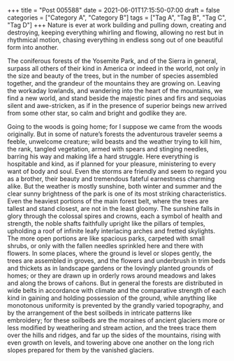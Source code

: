+++
title = "Post 005588"
date = 2021-06-01T17:15:50-07:00
draft = false
categories = ["Category A", "Category B"]
tags = ["Tag A", "Tag B", "Tag C", "Tag D"]
+++
Nature is ever at work building and pulling down, creating and destroying, keeping everything whirling and flowing, allowing no rest but in rhythmical motion, chasing everything in endless song out of one beautiful form into another.

The coniferous forests of the Yosemite Park, and of the Sierra in general, surpass all others of their kind in America or indeed in the world, not only in the size and beauty of the trees, but in the number of species assembled together, and the grandeur of the mountains they are growing on. Leaving the workaday lowlands, and wandering into the heart of the mountains, we find a new world, and stand beside the majestic pines and firs and sequoias silent and awe-stricken, as if in the presence of superior beings new arrived from some other star, so calm and bright and godlike they are.

Going to the woods is going home; for I suppose we came from the woods originally. But in some of nature’s forests the adventurous traveler seems a feeble, unwelcome creature; wild beasts and the weather trying to kill him, the rank, tangled vegetation, armed with spears and stinging needles, barring his way and making life a hard struggle. Here everything is hospitable and kind, as if planned for your pleasure, ministering to every want of body and soul. Even the storms are friendly and seem to regard you as a brother, their beauty and tremendous fateful earnestness charming alike. But the weather is mostly sunshine, both winter and summer and the clear sunny brightness of the park is one of its most striking characteristics. Even the heaviest portions of the main forest belt, where the trees are tallest and stand closest, are not in the least gloomy. The sunshine falls in glory through the colossal spires and crowns, each a symbol of health and strength, the noble shafts faithfully upright like the pillars of temples, upholding a roof of infinite leafy interlacing arches and fretted skylights. The more open portions are like spacious parks, carpeted with small shrubs, or only with the fallen needles sprinkled here and there with flowers. In some places, where the ground is level or slopes gently, the trees are assembled in groves, and the flowers and underbrush in trim beds and thickets as in landscape gardens or the lovingly planted grounds of homes; or they are drawn up in orderly rows around meadows and lakes and along the brows of cañons. But in general the forests are distributed in wide belts in accordance with climate and the comparative strength of each kind in gaining and holding possession of the ground, while anything like monotonous uniformity is prevented by the grandly varied topography, and by the arrangement of the best soilbeds in intricate patterns like embroidery; for these soilbeds are the moraines of ancient glaciers more or less modified by weathering and stream action, and the trees trace them over the hills and ridges, and far up the sides of the mountains, rising with even growth on levels, and towering above one another on the long rich slopes prepared for them by the vanished glaciers.
